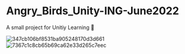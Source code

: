 # Angry_Birds_Unity-ING-June2022
A small project for Unitiy Learning :baby_chick:

![347cb106bf8531ba905248170d3d661](https://user-images.githubusercontent.com/61530469/178088061-a6fe905f-485a-4e32-845d-351f664f6016.png)
![7367c1c8cb65b69ca62e33d265c7eec](https://user-images.githubusercontent.com/61530469/178088063-782d3738-4a3a-4698-abcf-511c31ffb486.png)
